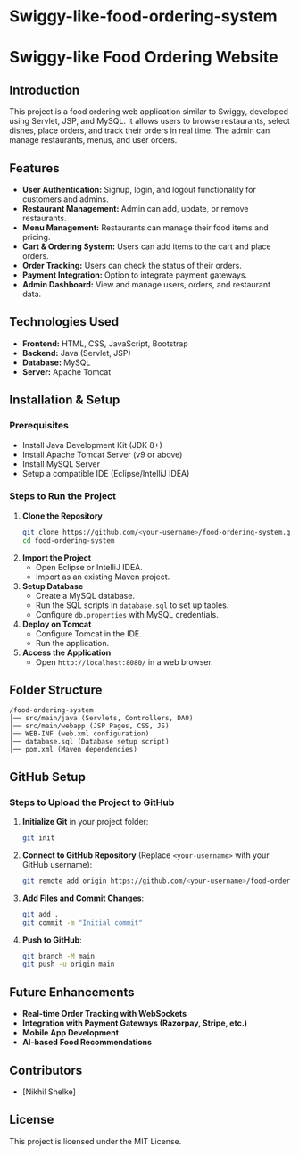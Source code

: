 # Swiggy-like-food-ordering-system
# Swiggy-like Food Ordering Website

## Introduction
This project is a food ordering web application similar to Swiggy, developed using Servlet, JSP, and MySQL. It allows users to browse restaurants, select dishes, place orders, and track their orders in real time. The admin can manage restaurants, menus, and user orders.

## Features
- **User Authentication:** Signup, login, and logout functionality for customers and admins.
- **Restaurant Management:** Admin can add, update, or remove restaurants.
- **Menu Management:** Restaurants can manage their food items and pricing.
- **Cart & Ordering System:** Users can add items to the cart and place orders.
- **Order Tracking:** Users can check the status of their orders.
- **Payment Integration:** Option to integrate payment gateways.
- **Admin Dashboard:** View and manage users, orders, and restaurant data.

## Technologies Used
- **Frontend:** HTML, CSS, JavaScript, Bootstrap
- **Backend:** Java (Servlet, JSP)
- **Database:** MySQL
- **Server:** Apache Tomcat

## Installation & Setup
### Prerequisites
- Install Java Development Kit (JDK 8+)
- Install Apache Tomcat Server (v9 or above)
- Install MySQL Server
- Setup a compatible IDE (Eclipse/IntelliJ IDEA)

### Steps to Run the Project
1. **Clone the Repository**
   ```sh
   git clone https://github.com/<your-username>/food-ordering-system.git
   cd food-ordering-system
   ```
2. **Import the Project**
   - Open Eclipse or IntelliJ IDEA.
   - Import as an existing Maven project.
3. **Setup Database**
   - Create a MySQL database.
   - Run the SQL scripts in `database.sql` to set up tables.
   - Configure `db.properties` with MySQL credentials.
4. **Deploy on Tomcat**
   - Configure Tomcat in the IDE.
   - Run the application.
5. **Access the Application**
   - Open `http://localhost:8080/` in a web browser.

## Folder Structure
```
/food-ordering-system
│── src/main/java (Servlets, Controllers, DAO)
│── src/main/webapp (JSP Pages, CSS, JS)
│── WEB-INF (web.xml configuration)
│── database.sql (Database setup script)
│── pom.xml (Maven dependencies)
```

## GitHub Setup
### Steps to Upload the Project to GitHub
1. **Initialize Git** in your project folder:
   ```sh
   git init
   ```
2. **Connect to GitHub Repository** (Replace `<your-username>` with your GitHub username):
   ```sh
   git remote add origin https://github.com/<your-username>/food-ordering-system.git
   ```
3. **Add Files and Commit Changes**:
   ```sh
   git add .
   git commit -m "Initial commit"
   ```
4. **Push to GitHub**:
   ```sh
   git branch -M main
   git push -u origin main
   ```

## Future Enhancements
- **Real-time Order Tracking with WebSockets**
- **Integration with Payment Gateways (Razorpay, Stripe, etc.)**
- **Mobile App Development**
- **AI-based Food Recommendations**

## Contributors
- [Nikhil Shelke]

## License
This project is licensed under the MIT License.


